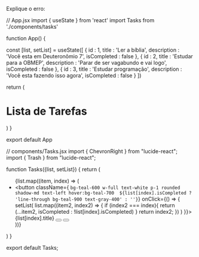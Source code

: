 Explique o erro:

// App.jsx
import { useState } from 'react'
import Tasks from './components/tasks'

function App() {

  const [list, setList] = useState([
    {
      id : 1,
      title : 'Ler a bíblia',
      description : 'Você esta em Deuteronômio 7',
      isCompleted : false
    },
    {
      id : 2,
      title : 'Estudar para a OBMEP',
      description : 'Parar de ser vagabundo e vai logo',
      isCompleted : false
    },
    {
      id : 3,
      title : 'Estudar programação',
      description : 'Você esta fazendo isso agora',
      isCompleted : false
    }
  ])


  return (
    <div className='flex flex-col items-center bg-teal-300 h-screen w-screen gap-5'>
      <h1 className='text-4xl text-white font-bold drop-shadow-lg h-min'>Lista de Tarefas</h1>
      <Tasks list={list} setList={setList}/>
    </div>
  )
}

export default App







// components/Tasks.jsx
import { ChevronRight } from "lucide-react";
import { Trash } from "lucide-react";

function Tasks({list, setList}) {
    return (
        <ul className="bg-slate-100 p-4 rounded-md min-w-[500px] space-y-2">
            {list.map((item, index) => (
                <li className="flex gap-1">
                    <button className={
                    `bg-teal-600 w-full text-white p-1 rounded shadow-md text-left hover:bg-teal-700 
                    ${list[index].isCompleted ? 'line-through bg-teal-900 text-gray-400' : ''}`}
                    onClick={() => {
                        setList(
                            list.map((item2, index2) => {
                                if (index2 === index){
                                    return (...item2, isCompleted : !list[index].isCompleted)
                                }
                                return index2;
                            })
                        )
                    }}>
                        {list[index].title}
                    </button>
                    <button className="bg-lime-600 rounded hover:bg-lime-700 px-1 shadow-md">
                        <ChevronRight />
                    </button>
                    <button className="bg-red-600 rounded hover:bg-red-700 px-1 shadow-md">
                        <Trash />
                    </button>
                </li>
            ))}
        </ul>
    )
}

export default Tasks;